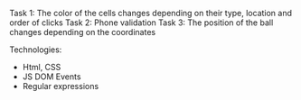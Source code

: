 Task 1:
The color of the cells changes depending on their type, location and order of clicks
Task 2:
Phone validation
Task 3:
The position of the ball changes depending on the coordinates

Technologies:
- Html, CSS
- JS DOM Events
- Regular expressions
